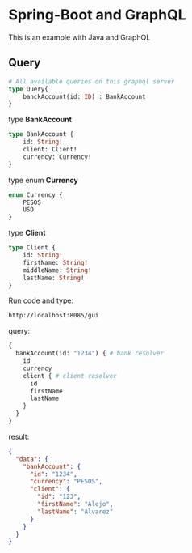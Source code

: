 # Spring-Boot and GraphQL
This is an example with Java and GraphQL

##  Query

```graphql
# All available queries on this graphql server
type Query{
    banckAccount(id: ID) : BankAccount
}
```

type **BankAccount**
```graphql
type BankAccount {
    id: String!
    client: Client!
    currency: Currency!
}
```

type enum **Currency**
```graphql
enum Currency {
    PESOS
    USD
}
```

type **Client**
````graphql
type Client {
    id: String!
    firstName: String!
    middleName: String!
    lastName: String!
}
````

Run code and type:

```sh
http://localhost:8085/gui
```

query:
```graphql
{
  bankAccount(id: "1234") { # bank resolver
    id
    currency
    client { # client resolver
      id
      firstName
      lastName
    }
  }
}
```

result:
```json
{
  "data": {
    "bankAccount": {
      "id": "1234",
      "currency": "PESOS",
      "client": {
        "id": "123",
        "firstName": "Alejo",
        "lastName": "Alvarez"
      }
    }
  }
}
```